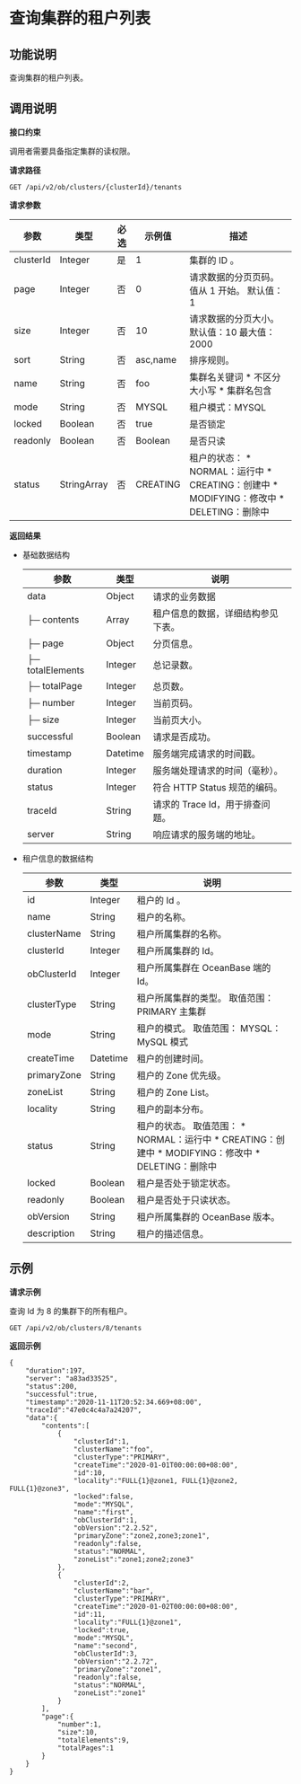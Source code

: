 查询集群的租户列表 
==============================



**功能说明** 
-----------------------------

查询集群的租户列表。

**调用说明** 
-----------------------------

**接口约束** 

调用者需要具备指定集群的读权限。

**请求路径** 

`GET /api/v2/ob/clusters/{clusterId}/tenants`

**请求参数** 


|    参数     |     类型      | 必选 |   示例值    |                                                                                                                        描述                                                                                                                        |
|-----------|-------------|----|----------|--------------------------------------------------------------------------------------------------------------------------------------------------------------------------------------------------------------------------------------------------|
| clusterId | Integer     | 是  | 1        | 集群的 ID 。                                                                                                                                                                                                                                         |
| page      | Integer     | 否  | 0        | 请求数据的分页页码。值从 1 开始。 默认值：1                                                                                                                                                                                                         |
| size      | Integer     | 否  | 10       | 请求数据的分页大小。 默认值：10 最大值：2000                                                                                                                                                                                       |
| sort      | String      | 否  | asc,name | 排序规则。                                                                                                                                                                                                                                            |
| name      | String      | 否  | foo      | 集群名关键词 * 不区分大小写   * 集群名包含                                                                                                                     |
| mode      | String      | 否  | MYSQL    | 租户模式：MYSQL     |
| locked    | Boolean     | 否  | true     | 是否锁定                                                                                                                                                                                                                                             |
| readonly  | Boolean     | 否  | Boolean  | 是否只读                                                                                                                                                                                                                                             |
| status    | StringArray | 否  | CREATING | 租户的状态： * NORMAL：运行中   * CREATING：创建中   * MODIFYING：修改中   * DELETING：删除中    |



**返回结果** 

* 基础数据结构

  

  |        参数        |    类型    |          说明           |
  |------------------|----------|-----------------------|
  | data             | Object   | 请求的业务数据               |
  | ├─ contents      | Array    | 租户信息的数据，详细结构参见下表。     |
  | ├─ page          | Object   | 分页信息。                 |
  | ├─ totalElements | Integer  | 总记录数。                 |
  | ├─ totalPage     | Integer  | 总页数。                  |
  | ├─ number        | Integer  | 当前页码。                 |
  | ├─ size          | Integer  | 当前页大小。                |
  | successful       | Boolean  | 请求是否成功。               |
  | timestamp        | Datetime | 服务端完成请求的时间戳。          |
  | duration         | Integer  | 服务端处理请求的时间（毫秒）。       |
  | status           | Integer  | 符合 HTTP Status 规范的编码。 |
  | traceId          | String   | 请求的 Trace Id，用于排查问题。  |
  | server           | String   | 响应请求的服务端的地址。          |

  




<!-- -->

* 租户信息的数据结构

  

  |     参数      |    类型    |                                                                                                                                  说明                                                                                                                                   |
  |-------------|----------|-----------------------------------------------------------------------------------------------------------------------------------------------------------------------------------------------------------------------------------------------------------------------|
  | id          | Integer  | 租户的 Id 。                                                                                                                                                                                                                                                              |
  | name        | String   | 租户的名称。                                                                                                                                                                                                                                                                |
  | clusterName | String   | 租户所属集群的名称。                                                                                                                                                                                                                                                            |
  | clusterId   | Integer  | 租户所属集群的 Id。                                                                                                                                                                                                                                                           |
  | obClusterId | Integer  | 租户所属集群在 OceanBase 端的 Id。                                                                                                                                                                                                                                                     |
  | clusterType | String   | 租户所属集群的类型。 取值范围： PRIMARY 主集群       |
  | mode        | String   | 租户的模式。 取值范围： MYSQL： MySQL 模式                                                                                               |
  | createTime  | Datetime | 租户的创建时间。                                                                                                                                                                                                                                                              |
  | primaryZone | String   | 租户的 Zone 优先级。                                                                                                                                                                                                                                                         |
  | zoneList    | String   | 租户的 Zone List。                                                                                                                                                                                                                                                        |
  | locality    | String   | 租户的副本分布。                                                                                                                                                                                                                                                              |
  | status      | String   | 租户的状态。 取值范围： * NORMAL：运行中   * CREATING：创建中   * MODIFYING：修改中   * DELETING：删除中    |
  | locked      | Boolean  | 租户是否处于锁定状态。                                                                                                                                                                                                                                                           |
  | readonly    | Boolean  | 租户是否处于只读状态。                                                                                                                                                                                                                                                           |
  | obVersion   | String   | 租户所属集群的 OceanBase 版本。                                                                                                                                                                                                                                                        |
  | description | String   | 租户的描述信息。                                                                                                                                                                                                                                                              |

  




**示例** 
---------------------------

**请求示例** 

查询 Id 为 8 的集群下的所有租户。

```code
GET /api/v2/ob/clusters/8/tenants
```



**返回示例** 

```code
{
    "duration":197,
    "server": "a83ad33525",
    "status":200,
    "successful":true,
    "timestamp":"2020-11-11T20:52:34.669+08:00",
    "traceId":"47e0c4c4a7a24207",
    "data":{
        "contents":[
            {
                "clusterId":1,
                "clusterName":"foo",
                "clusterType":"PRIMARY",
                "createTime":"2020-01-01T00:00:00+08:00",
                "id":10,
                "locality":"FULL{1}@zone1, FULL{1}@zone2, FULL{1}@zone3",
                "locked":false,
                "mode":"MYSQL",
                "name":"first",
                "obClusterId":1,
                "obVersion":"2.2.52",
                "primaryZone":"zone2,zone3;zone1",
                "readonly":false,
                "status":"NORMAL",
                "zoneList":"zone1;zone2;zone3"
            },
            {
                "clusterId":2,
                "clusterName":"bar",
                "clusterType":"PRIMARY",
                "createTime":"2020-01-02T00:00:00+08:00",
                "id":11,
                "locality":"FULL{1}@zone1",
                "locked":true,
                "mode":"MYSQL",
                "name":"second",
                "obClusterId":3,
                "obVersion":"2.2.72",
                "primaryZone":"zone1",
                "readonly":false,
                "status":"NORMAL",
                "zoneList":"zone1"
            }
        ],
        "page":{
            "number":1,
            "size":10,
            "totalElements":9,
            "totalPages":1
        }
    }
}
```


